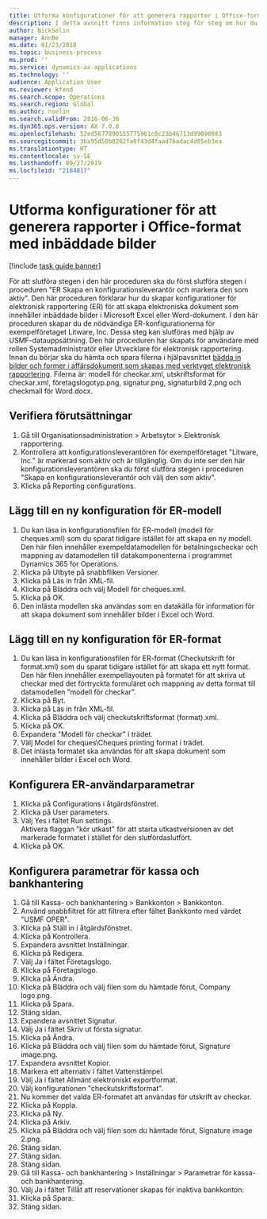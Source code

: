 ```yaml
---
title: Utforma konfigurationer för att generera rapporter i Office-format med inbäddade bilder
description: I detta avsnitt finns information steg för steg om hur du skapar konfigurationer för elektronisk rapportering (ER) som skapar elektroniska dokument i Microsoft Office-format (Excel och Word) och som innehåller inbäddade bilder.
author: NickSelin
manager: AnnBe
ms.date: 01/23/2018
ms.topic: business-process
ms.prod: ''
ms.service: dynamics-ax-applications
ms.technology: ''
audience: Application User
ms.reviewer: kfend
ms.search.scope: Operations
ms.search.region: Global
ms.author: nselin
ms.search.validFrom: 2016-06-30
ms.dyn365.ops.version: AX 7.0.0
ms.openlocfilehash: 52ed5677890555775961c0c23b46713d99090983
ms.sourcegitcommit: 3ba95d50b8262fa0f43d4faad76adac4d05eb3ea
ms.translationtype: HT
ms.contentlocale: sv-SE
ms.lasthandoff: 09/27/2019
ms.locfileid: "2184817"
---
```

# <a name="design-configurations-to-generate-reports-in-office-format-that-have-embedded-images"></a>Utforma konfigurationer för att generera rapporter i Office-format med inbäddade bilder

[!include [task guide banner](../../includes/task-guide-banner.md)]

För att slutföra stegen i den här proceduren ska du först slutföra stegen i proceduren "ER Skapa en konfigurationsleverantör och markera den som aktiv". Den här proceduren förklarar hur du skapar konfigurationer för elektronisk rapportering (ER) för att skapa elektroniska dokument som innehåller inbäddade bilder i Microsoft Excel eller Word-dokument. I den här proceduren skapar du de nödvändiga ER-konfigurationerna för exempelföretaget Litware, Inc. Dessa steg kan slutföras med hjälp av USMF-datauppsättning. Den här proceduren har skapats för användare med rollen Systemadministratör eller Utvecklare för elektronisk rapportering. Innan du börjar ska du hämta och spara filerna i hjälpavsnittet [bädda in bilder och former i affärsdokument som skapas med verktyget elektronisk rapportering](../electronic-reporting-embed-images-shapes.md). Filerna är: modell för checkar.xml, utskriftsformat för checkar.xml, företagslogotyp.png, signatur.png, signaturbild 2.png och checkmall för Word.docx.

## <a name="verify-prerequisites"></a>Verifiera förutsättningar  
 1. Gå till Organisationsadministration > Arbetsytor > Elektronisk rapportering.  
 2. Kontrollera att konfigurationsleverantören för exempelföretaget "Litware, Inc." är markerad som aktiv och är tillgänglig. Om du inte ser den här konfigurationsleverantören ska du först slutföra stegen i proceduren "Skapa en konfigurationsleverantör och välj den som aktiv".   
 3. Klicka på Reporting configurations.  
 
## <a name="add-a-new-er-model-configuration"></a>Lägg till en ny konfiguration för ER-modell  
 1. Du kan läsa in konfigurationsfilen för ER-modell (modell för cheques.xml) som du sparat tidigare istället för att skapa en ny modell. Den här filen innehåller exempeldatamodellen för betalningscheckar och mappning av datamodellen till datakomponenterna i programmet Dynamics 365 for Operations.   
 2. Klicka på Utbyte på snabbfliken Versioner.   
 3. Klicka på Läs in från XML-fil.  
 4. Klicka på Bläddra och välj Modell för cheques.xml.   
 5. Klicka på OK.  
 6. Den inlästa modellen ska användas som en datakälla för information för att skapa dokument som innehåller bilder i Excel och Word.  

## <a name="add-a-new-er-format-configuration"></a>Lägg till en ny konfiguration för ER-format  
 1. Du kan läsa in konfigurationsfilen för ER-format (Checkutskrift för format.xml) som du sparat tidigare istället för att skapa ett nytt format. Den här filen innehåller exempellayouten på formatet för att skriva ut checkar med det förtryckta formuläret och mappning av detta format till datamodellen ”modell för checkar”.   
 2. Klicka på Byt.  
 3. Klicka på Läs in från XML-fil.  
 4. Klicka på Bläddra och välj checkutskriftsformat (format).xml.   
 5. Klicka på OK.  
 6. Expandera "Modell för checkar" i trädet.  
 7. Välj Model for cheques\Cheques printing format i trädet.  
 8. Det inlästa formatet ska användas för att skapa dokument som innehåller bilder i Excel och Word.   

## <a name="configure-er-user-parameters"></a>Konfigurera ER-användarparametrar  
 1. Klicka på Configurations i åtgärdsfönstret.  
 2. Klicka på User parameters.  
 3. Välj Yes i fältet Run settings.  
  Aktivera flaggan ”kör utkast" för att starta utkastversionen av det markerade formatet i stället för den slutfördaslutfört.  
 4. Klicka på OK.  

## <a name="configure-cash--bank-management-parameters"></a>Konfigurera parametrar för kassa och bankhantering  
 1. Gå till Kassa- och bankhantering > Bankkonton > Bankkonton.  
 2. Använd snabbfiltret för att filtrera efter fältet Bankkonto med värdet "USMF OPER".  
 3. Klicka på Ställ in i åtgärdsfönstret.  
 4. Klicka på Kontrollera.  
 5. Expandera avsnittet Inställningar.  
 6. Klicka på Redigera.  
 7. Välj Ja i fältet Företagslogo.  
 8. Klicka på Företagslogo.  
 9. Klicka på Ändra.  
 10. Klicka på Bläddra och välj filen som du hämtade förut, Company logo.png.   
 11. Klicka på Spara.  
 12. Stäng sidan.  
 13. Expandera avsnittet Signatur.  
 14. Välj Ja i fältet Skriv ut första signatur.  
 15. Klicka på Ändra.  
 16. Klicka på Bläddra och välj filen som du hämtade förut, Signature image.png.   
 17. Expandera avsnittet Kopior.  
 18. Markera ett alternativ i fältet Vattenstämpel.  
 19. Välj Ja i fältet Allmänt elektroniskt exportformat.  
 20. Välj konfigurationen "checkutskriftsformat".  
 21. Nu kommer det valda ER-formatet att användas för utskrift av checkar.  
 22. Klicka på Koppla.  
 23. Klicka på Ny.  
 24. Klicka på Arkiv.  
 25. Klicka på Bläddra och välj filen som du hämtade förut, Signature image 2.png.   
 26. Stäng sidan.  
 27. Stäng sidan.  
 28. Stäng sidan.  
 29. Gå till Kassa- och bankhantering > Inställningar > Parametrar för kassa- och bankhantering.  
 30. Välj Ja i fältet Tillåt att reservationer skapas för inaktiva bankkonton:  
 31. Klicka på Spara.  
 32. Stäng sidan.  
